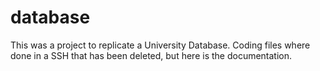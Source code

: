 # database
This was a project to replicate a University Database.
Coding files where done in a SSH that has been deleted, but here is the documentation. 
